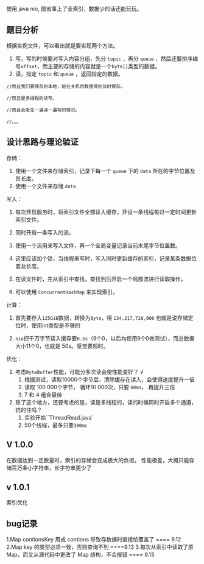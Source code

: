 #
使用 java nio, 图省事上了全索引，数据少的话还能玩玩。

## 题目分析

根据实例文件，可以看出就是要实现两个方法。

1. 写，写的时候要对写入内容分组，先分 `topic` ，再分 `queue` ，然后还要排序编号`offset`，而主要的存储的内容就是一个`byte[]`类型的数据。
2. 读，指定 `topic` 和 `queue` ，返回指定的数据。

```
//而且我们要保存到本地，能在关机后数据得到及时保存。

//而且是多线程的读写。

//而且会发生一遍读一遍写的情况。

//。。。
```

## 设计思路与理论验证

存储：

1. 使用一个文件来存储索引，记录下每一个 `queue` 下的 `data` 所在的字节位置及其长度。
2. 使用一个文件来存储 `data`

写入：

1. 每次开启服务时，将索引文件全部读入缓存，开设一条线程每过一定时间更新索引文件。

2. 同时开启一条写入的流。

3. 使用一个流用来写入文件，再一个全局变量记录当前末尾字节位置数。

4. 这里应该加个锁，当线程来写时，写入同时更新缓存的索引，记录某条数据位置及长度。

5. 在读文件时，先从索引中查找，查找到后开启一个局部流进行读取操作。

6. 可以使用 `ConcurrentHashMap` 来实现索引。

   

计算：

1. 首先要存入`125GiB`数据，转换为`Byte`，得 `134,217,728,000` 也就是说存储定位时，使用int类型是不够的

2. `nio`把千万字节读入缓存要`0.5s`（9个0，以后均使用9个0做测试），而总数据大小11个0，也就是 50s。感觉要超时。

   

优化：

1. 考虑`ByteBuffer`性能，可能分多次读会使性能变好？ √
   1. 根据测试，读取10000个字节后，清除缓存在读入，会使得速度提升一倍
   2. 读取 100 000个字节， 循环10 000次，只要 `60ms`， 再提升三倍
   3. 7 和 4 组合最佳 
2. 除了这个地方，还要考虑的是，读是多线程的，读的时候同时开启多个通道，抗的住吗？
   1. 实验开始``ThreadRead.java`
   2. 50个线程，最多只要`300ms`



## V 1.0.0
   在数据达到一定数量时，索引的存储会变成极大的负担。
   性能极差，大概只能存储百万条小字符串，长字符串更少了
   
## v 1.0.1
   索引优化

## bug记录

1.Map contionsKey 用成 contions 导致存数据时直接给覆盖了 ==== 9.12
2.Map key 的类型必须一致，否则查询不到 ====9.13
3.每次从索引中读取了原Map，而又从源代码中更改了 Map 结构，不会报错 ==== 9.13


